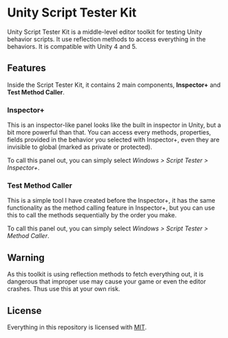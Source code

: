 Unity Script Tester Kit
==================
Unity Script Tester Kit is a middle-level editor toolkit for testing Unity behavior scripts. It use reflection methods to access everything in the behaviors. It is compatible with Unity 4 and 5.

Features
-----
Inside the Script Tester Kit, it contains 2 main components, **Inspector+** and **Test Method Caller**.

### Inspector+
This is an inspector-like panel looks like the built in inspector in Unity, but a bit more powerful than that. You can access every methods, properties, fields provided in the behavior you selected with Inspector+, even they are invisible to global (marked as private or protected).

To call this panel out, you can simply select *Windows > Script Tester > Inspector+*.

### Test Method Caller
This is a simple tool I have created before the Inspector+, it has the same functionality as the method calling feature in Inspector+, but you can use this to call the methods sequentially by the order you make.

To call this panel out, you can simply select *Windows > Script Tester > Method Caller*.

Warning
-------
As this toolkit is using reflection methods to fetch everything out, it is dangerous that improper use may cause your game or even the editor crashes. Thus use this at your own risk.

License
-------
Everything in this repository is licensed with [MIT](LICENSE).